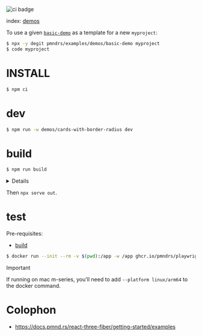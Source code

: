 ![ci badge](https://github.com/pmndrs/examples/actions/workflows/ci.yml/badge.svg?branch=main)

index: [demos](demos)

To use a given [`basic-demo`](demos/basic-demo) as a template for a new `myproject`:

```sh
$ npx -y degit pmndrs/examples/demos/basic-demo myproject
$ code myproject
```

# INSTALL

```sh
$ npm ci
```

# dev

```sh
$ npm run -w demos/cards-with-border-radius dev
```

# build

```sh
$ npm run build
```

<details>

This will:

1. execute `^build2` which will `vite build` each `demos/*` with:

- a `--base` set to `${BASE_PATH}/${app_name}`
- a custom vite `--config`, whith a `monkey()` plugin that will:
  - [`deterministic`](packages/examples/src/deterministic.js) script into `src/index.jsx`
  - monkeypatch the `<Canvas>` with [`CheesyCanvas`](packages/examples/src/CheesyCanvas.jsx) for setting up the scene for playwright screenshots

2. build the Next.js `apps/website`
3. copy final result into `out` folder

> [!TIP]
> This is totally fine `BASE_PATH` to be unset/empty. But for debug purposes(to be 1:1 with GitHub pages) you can:
>
> ```sh
> $ BASE_PATH=/examples npm run build
> ```

</details>

Then `npx serve out`.

# test

Pre-requisites:

- [build](#build)

```sh
$ docker run --init --rm -v $(pwd):/app -w /app ghcr.io/pmndrs/playwright:main npm test
```

> [!IMPORTANT]
> If running on mac m-series, you'll need to add `--platform linux/arm64` to the docker command.

# Colophon

- https://docs.pmnd.rs/react-three-fiber/getting-started/examples
